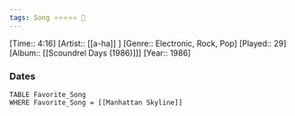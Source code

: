 ```yaml
---
tags: Song ⭐⭐⭐⭐⭐ 💛
---
```

[Time:: 4:16]
[Artist:: [[a-ha]] ]
[Genre:: Electronic, Rock, Pop]
[Played:: 29]
[Album:: [[Scoundrel Days (1986)]]]
[Year:: 1986]
### Dates
````dataview
TABLE Favorite_Song
WHERE Favorite_Song = [[Manhattan Skyline]]
````